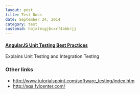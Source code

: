 ```yaml
---
layout: post
title: Test Docs
date: September 24, 2014
category: test
customid: hojxleigjbuxrf4abbrjj
---
```


#### [AngularJS Unit Testing Best Practices][link]

Explains Unit Testing and Integration Testing

[link]: http://blog.codeship.com/angularjs-tdd/?utm_source=CodeshipNewsletter&utm_medium=newsletter&utm_campaign=JavaScript

### Other links

- http://www.tutorialspoint.com/software_testing/index.htm
- http://sqa.fyicenter.com/
